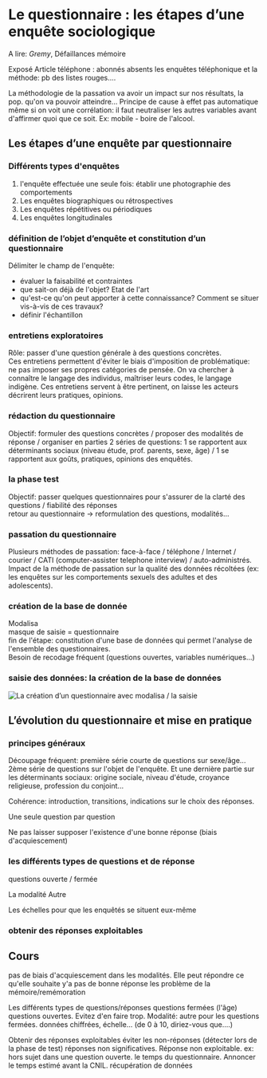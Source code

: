 # Le questionnaire : les étapes d’une enquête sociologique

A lire: _Gremy_, Défaillances mémoire

Exposé Article téléphone : abonnés absents les enquêtes téléphonique et la méthode: pb des listes rouges....

La méthodologie de la passation va avoir un impact sur nos résultats, la pop. qu'on va pouvoir atteindre... Principe de cause à effet pas automatique même si on voit une corrélation: il faut neutraliser les autres variables avant d'affirmer quoi que ce soit. Ex: mobile - boire de l'alcool.

## Les étapes d’une enquête par questionnaire

### Différents types d'enquêtes

1. l'enquête effectuée une seule fois: établir une photographie des comportements
2. Les enquêtes biographiques ou rétrospectives
3. Les enquêtes répétitives ou périodiques
4. Les enquêtes longitudinales

### définition de l’objet d’enquête et constitution d’un questionnaire

Délimiter le champ de l'enquête:

* évaluer la faisabilité et contraintes
* que sait-on déjà de l'objet? Etat de l'art
* qu'est-ce qu'on peut apporter à cette connaissance? Comment se situer vis-à-vis de ces travaux?
* définir l'échantillon

### entretiens exploratoires

Rôle: passer d'une question générale à des questions concrètes.  
Ces entretiens permettent d'éviter le biais d'imposition de problématique: ne pas imposer ses propres catégories de pensée. On va chercher à connaître le langage des individus, maîtriser leurs codes, le langage indigène. Ces entretiens servent à être pertinent, on laisse les acteurs décrirent leurs pratiques, opinions.

### rédaction du questionnaire

Objectif: formuler des questions concrètes / proposer des modalités de réponse / organiser en parties 2 séries de questions: 1 se rapportent aux déterminants sociaux \(niveau étude, prof. parents, sexe, âge\) / 1 se rapportent aux goûts, pratiques, opinions des enquêtés.

### la phase test

Objectif: passer quelques questionnaires pour s'assurer de la clarté des questions / fiabilité des réponses  
retour au questionnaire -&gt; reformulation des questions, modalités...

### passation du questionnaire

Plusieurs méthodes de passation: face-à-face / téléphone / Internet / courier / CATI \(computer-assister telephone interview\) / auto-administrés. Impact de la méthode de passation sur la qualité des données récoltées \(ex: les enquêtes sur les comportements sexuels des adultes et des adolescents\).

### création de la base de donnée

Modalisa  
masque de saisie = questionnaire  
fin de l'étape: constitution d'une base de données qui permet l'analyse de l'ensemble des questionnaires.  
Besoin de recodage fréquent \(questions ouvertes, variables numériques...\)

### saisie des données: la création de la base de données

![La cre&#x301;ation d&#x2019;un questionnaire avec modalisa / la saisie](https://i.imgur.com/ZGVrDIh.png)

## L’évolution du questionnaire et mise en pratique

### principes généraux

Découpage fréquent: première série courte de questions sur sexe/âge... 2ème série de questions sur l'objet de l'enquête. Et une dernière partie sur les déterminants sociaux: origine sociale, niveau d'étude, croyance religieuse, profession du conjoint...

Cohérence: introduction, transitions, indications sur le choix des réponses.

Une seule question par question

Ne pas laisser supposer l'existence d'une bonne réponse \(biais d'acquiescement\)

### les différents types de questions et de réponse

questions ouverte / fermée

La modalité Autre

Les échelles pour que les enquêtés se situent eux-même

### obtenir des réponses exploitables

## Cours

pas de biais d'acquiescement dans les modalités. Elle peut répondre ce qu'elle souhaite y'a pas de bonne réponse les problème de la mémoire/remémoration

Les différents types de questions/réponses questions fermées \(l'âge\) questions ouvertes. Evitez d'en faire trop. Modalité: autre pour les questions fermées. données chiffrées, échelle... \(de 0 à 10, diriez-vous que....\)

Obtenir des réponses exploitables éviter les non-réponses \(détecter lors de la phase de test\) réponses non significatives. Réponse non exploitable. ex: hors sujet dans une question ouverte. le temps du questionnaire. Annoncer le temps estimé avant la CNIL. récupération de données

